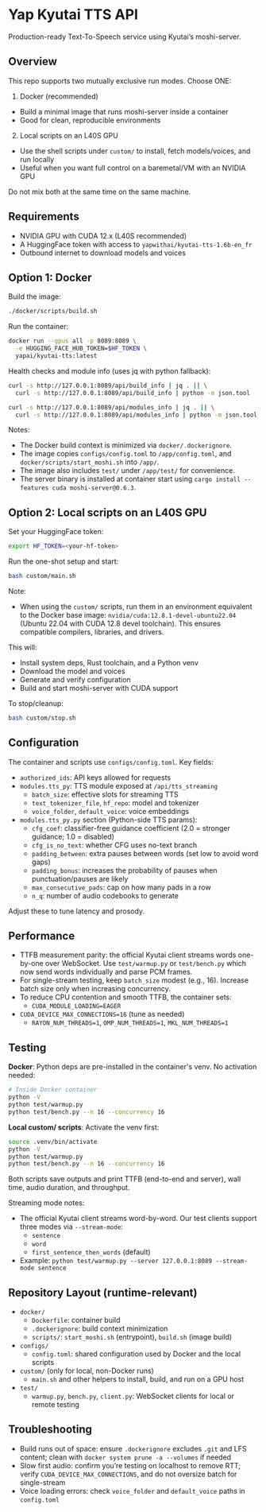 # Yap Kyutai TTS API

Production-ready Text-To-Speech service using Kyutai’s moshi-server.

## Overview

This repo supports two mutually exclusive run modes. Choose ONE:

1) Docker (recommended)
- Build a minimal image that runs moshi-server inside a container
- Good for clean, reproducible environments

2) Local scripts on an L40S GPU
- Use the shell scripts under `custom/` to install, fetch models/voices, and run locally
- Useful when you want full control on a baremetal/VM with an NVIDIA GPU

Do not mix both at the same time on the same machine.

## Requirements

- NVIDIA GPU with CUDA 12.x (L40S recommended)
- A HuggingFace token with access to `yapwithai/kyutai-tts-1.6b-en_fr`
- Outbound internet to download models and voices

## Option 1: Docker

Build the image:

```bash
./docker/scripts/build.sh
```

Run the container:

```bash
docker run --gpus all -p 8089:8089 \
  -e HUGGING_FACE_HUB_TOKEN=$HF_TOKEN \
  yapai/kyutai-tts:latest
```

Health checks and module info (uses jq with python fallback):

```bash
curl -s http://127.0.0.1:8089/api/build_info | jq . || \
  curl -s http://127.0.0.1:8089/api/build_info | python -m json.tool

curl -s http://127.0.0.1:8089/api/modules_info | jq . || \
  curl -s http://127.0.0.1:8089/api/modules_info | python -m json.tool
```

Notes:
- The Docker build context is minimized via `docker/.dockerignore`.
- The image copies `configs/config.toml` to `/app/config.toml`, and `docker/scripts/start_moshi.sh` into `/app/`.
- The image also includes `test/` under `/app/test/` for convenience.
- The server binary is installed at container start using `cargo install --features cuda moshi-server@0.6.3`.

## Option 2: Local scripts on an L40S GPU

Set your HuggingFace token:

```bash
export HF_TOKEN=<your-hf-token>
```

Run the one-shot setup and start:

```bash
bash custom/main.sh
```

Note:
- When using the `custom/` scripts, run them in an environment equivalent to the Docker base image: `nvidia/cuda:12.8.1-devel-ubuntu22.04` (Ubuntu 22.04 with CUDA 12.8 devel toolchain). This ensures compatible compilers, libraries, and drivers.

This will:
- Install system deps, Rust toolchain, and a Python venv
- Download the model and voices
- Generate and verify configuration
- Build and start moshi-server with CUDA support

To stop/cleanup:

```bash
bash custom/stop.sh
```

## Configuration

The container and scripts use `configs/config.toml`. Key fields:

- `authorized_ids`: API keys allowed for requests
- `modules.tts_py`: TTS module exposed at `/api/tts_streaming`
  - `batch_size`: effective slots for streaming TTS
  - `text_tokenizer_file`, `hf_repo`: model and tokenizer
  - `voice_folder`, `default_voice`: voice embeddings
- `modules.tts_py.py` section (Python-side TTS params):
  - `cfg_coef`: classifier-free guidance coefficient (2.0 = stronger guidance; 1.0 = disabled)
  - `cfg_is_no_text`: whether CFG uses no-text branch
  - `padding_between`: extra pauses between words (set low to avoid word gaps)
  - `padding_bonus`: increases the probability of pauses when punctuation/pauses are likely
  - `max_consecutive_pads`: cap on how many pads in a row
  - `n_q`: number of audio codebooks to generate

Adjust these to tune latency and prosody.

## Performance

- TTFB measurement parity: the official Kyutai client streams words one-by-one over WebSocket. Use `test/warmup.py` or `test/bench.py` which now send words individually and parse PCM frames.
- For single-stream testing, keep `batch_size` modest (e.g., 16). Increase batch size only when increasing concurrency.
- To reduce CPU contention and smooth TTFB, the container sets:
  - `CUDA_MODULE_LOADING=EAGER`
- `CUDA_DEVICE_MAX_CONNECTIONS=16` (tune as needed)
  - `RAYON_NUM_THREADS=1`, `OMP_NUM_THREADS=1`, `MKL_NUM_THREADS=1`

## Testing

**Docker**: Python deps are pre-installed in the container's venv. No activation needed:

```bash
# Inside Docker container
python -V
python test/warmup.py
python test/bench.py --n 16 --concurrency 16
```

**Local custom/ scripts**: Activate the venv first:

```bash
source .venv/bin/activate
python -V
python test/warmup.py
python test/bench.py --n 16 --concurrency 16
```

Both scripts save outputs and print TTFB (end-to-end and server), wall time, audio duration, and throughput.

Streaming mode notes:
- The official Kyutai client streams word-by-word. Our test clients support three modes via `--stream-mode`:
  - `sentence`
  - `word`
  - `first_sentence_then_words` (default)
- Example: `python test/warmup.py --server 127.0.0.1:8089 --stream-mode sentence`

## Repository Layout (runtime-relevant)

- `docker/`
  - `Dockerfile`: container build
  - `.dockerignore`: build context minimization
  - `scripts/`: `start_moshi.sh` (entrypoint), `build.sh` (image build)
- `configs/`
  - `config.toml`: shared configuration used by Docker and the local scripts
- `custom/` (only for local, non-Docker runs)
  - `main.sh` and other helpers to install, build, and run on a GPU host
- `test/`
  - `warmup.py`, `bench.py`, `client.py`: WebSocket clients for local or remote testing

## Troubleshooting

- Build runs out of space: ensure `.dockerignore` excludes `.git` and LFS content; clean with `docker system prune -a --volumes` if needed
- Slow first audio: confirm you’re testing on localhost to remove RTT; verify `CUDA_DEVICE_MAX_CONNECTIONS`, and do not oversize batch for single-stream
- Voice loading errors: check `voice_folder` and `default_voice` paths in `config.toml`